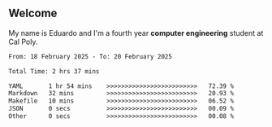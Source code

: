 ## Welcome

 My name is Eduardo and I'm a fourth year **computer engineering** student at Cal Poly.

<!--START_SECTION:waka-->

```txt
From: 18 February 2025 - To: 20 February 2025

Total Time: 2 hrs 37 mins

YAML       1 hr 54 mins    >>>>>>>>>>>>>>>>>>>>>>>>>   72.39 %
Markdown   32 mins         >>>>>>>>>>>>>>>>>>>>>>>>>   20.93 %
Makefile   10 mins         >>>>>>>>>>>>>>>>>>>>>>>>>   06.52 %
JSON       0 secs          >>>>>>>>>>>>>>>>>>>>>>>>>   00.09 %
Other      0 secs          >>>>>>>>>>>>>>>>>>>>>>>>>   00.08 %
```

<!--END_SECTION:waka-->

<!--
**lalog12/lalog12** is a ✨ _special_ ✨ repository because its `README.md` (this file) appears on your GitHub profile.

Here are some ideas to get you started:

- 🔭 I’m currently working on ...
- 🌱 I’m currently learning ...
- 👯 I’m looking to collaborate on ...
- 🤔 I’m looking for help with ...
- 💬 Ask me about ...
- 📫 How to reach me: ...
- 😄 Pronouns: ...
- ⚡ Fun fact: ...
-->

